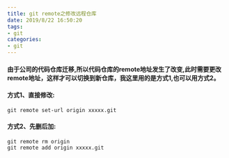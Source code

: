 ```yaml
---
title: git remote之修改远程仓库
date: 2019/8/22 16:50:20
tags:
- git
categories:
- git
---
```


#### 由于公司的代码仓库迁移,所以代码仓库的remote地址发生了改变,此时需要更改remote地址，这样才可以切换到新仓库，我这里用的是方式1,也可以用方式2。

#### 方式1、直接修改:
```git
git remote set-url origin xxxxx.git
```
#### 方式2、先删后加:
```git
git remote rm origin
git remote add origin xxxxx.git
```



